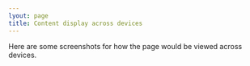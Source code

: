 ```yaml
---
lyout: page
title: Content display across devices
---
```


Here are some screenshots for how the page would be viewed across devices.

